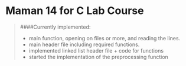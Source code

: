 # Maman 14 for C Lab Course

> ####Currently implemented:
>
> - main function, opening on files or more, and reading the lines.
> - main header file including required functions.
> - implemented linked list header file + code for functions
> - started the implementation of the preprocessing function


